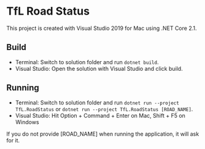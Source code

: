 # TfL Road Status

This project is created with Visual Studio 2019 for Mac using .NET Core 2.1.

## Build
* Terminal: Switch to solution folder and run `dotnet build`. 
* Visual Studio: Open the solution with Visual Studio and click build.

## Running
* Terminal: Switch to solution folder and run `dotnet run --project TfL.RoadStatus` or `dotnet run --project TfL.RoadStatus [ROAD_NAME]`.
* Visual Studio: Hit Option + Command + Enter on Mac, Shift + F5 on Windows

If you do not provide [ROAD_NAME] when running the application, it will ask for it.

